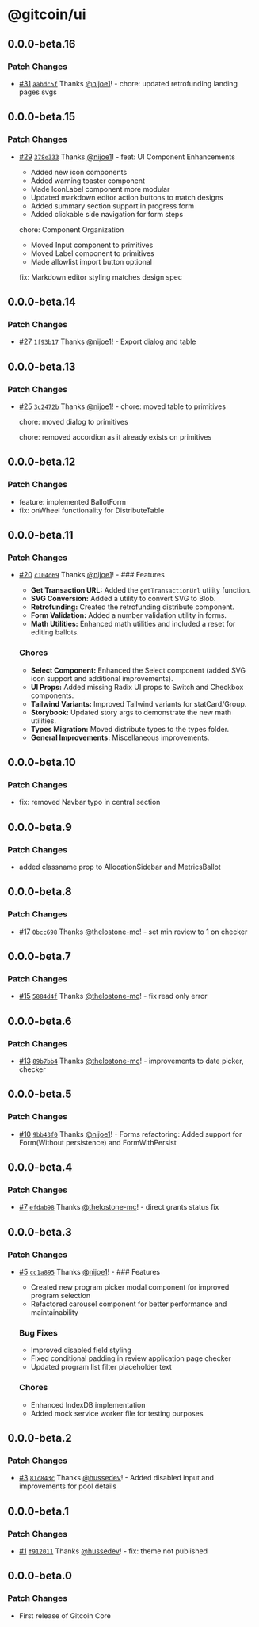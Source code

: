 # @gitcoin/ui

## 0.0.0-beta.16

### Patch Changes

- [#31](https://github.com/gitcoinco/core/pull/31) [`aabdc5f`](https://github.com/gitcoinco/core/commit/aabdc5f0e01ae382de435d3010e704f3ea8b8292) Thanks [@nijoe1](https://github.com/nijoe1)! - chore: updated retrofunding landing pages svgs

## 0.0.0-beta.15

### Patch Changes

- [#29](https://github.com/gitcoinco/core/pull/29) [`378e333`](https://github.com/gitcoinco/core/commit/378e3339cd77240a5f0ca2af43c325d8c9d5f5f5) Thanks [@nijoe1](https://github.com/nijoe1)! - feat: UI Component Enhancements

  - Added new icon components
  - Added warning toaster component
  - Made IconLabel component more modular
  - Updated markdown editor action buttons to match designs
  - Added summary section support in progress form
  - Added clickable side navigation for form steps

  chore: Component Organization

  - Moved Input component to primitives
  - Moved Label component to primitives
  - Made allowlist import button optional

  fix: Markdown editor styling matches design spec

## 0.0.0-beta.14

### Patch Changes

- [#27](https://github.com/gitcoinco/core/pull/27) [`1f93b17`](https://github.com/gitcoinco/core/commit/1f93b17a28fb5cc08bc5a3e8bc1b0745347e4a61) Thanks [@nijoe1](https://github.com/nijoe1)! - Export dialog and table

## 0.0.0-beta.13

### Patch Changes

- [#25](https://github.com/gitcoinco/core/pull/25) [`3c2472b`](https://github.com/gitcoinco/core/commit/3c2472bcb1dc94d60f8668ef44748bb991481c4f) Thanks [@nijoe1](https://github.com/nijoe1)! - chore: moved table to primitives

  chore: moved dialog to primitives

  chore: removed accordion as it already exists on primitives

## 0.0.0-beta.12

### Patch Changes

- feature: implemented BallotForm
- fix: onWheel functionality for DistributeTable

## 0.0.0-beta.11

### Patch Changes

- [#20](https://github.com/gitcoinco/core/pull/20) [`c104d69`](https://github.com/gitcoinco/core/commit/c104d6913051a937acbe154b7d38f6f37a763d43) Thanks [@nijoe1](https://github.com/nijoe1)! - ### Features

  - **Get Transaction URL:** Added the `getTransactionUrl` utility function.
  - **SVG Conversion:** Added a utility to convert SVG to Blob.
  - **Retrofunding:** Created the retrofunding distribute component.
  - **Form Validation:** Added a number validation utility in forms.
  - **Math Utilities:** Enhanced math utilities and included a reset for editing ballots.

  ### Chores

  - **Select Component:** Enhanced the Select component (added SVG icon support and additional
    improvements).
  - **UI Props:** Added missing Radix UI props to Switch and Checkbox components.
  - **Tailwind Variants:** Improved Tailwind variants for statCard/Group.
  - **Storybook:** Updated story args to demonstrate the new math utilities.
  - **Types Migration:** Moved distribute types to the types folder.
  - **General Improvements:** Miscellaneous improvements.

## 0.0.0-beta.10

### Patch Changes

- fix: removed Navbar typo in central section

## 0.0.0-beta.9

### Patch Changes

- added classname prop to AllocationSidebar and MetricsBallot

## 0.0.0-beta.8

### Patch Changes

- [#17](https://github.com/gitcoinco/core/pull/17) [`0bcc698`](https://github.com/gitcoinco/core/commit/0bcc698f68026f303f5f8b5f34a13de50483b5ed) Thanks [@thelostone-mc](https://github.com/thelostone-mc)! - set min review to 1 on checker

## 0.0.0-beta.7

### Patch Changes

- [#15](https://github.com/gitcoinco/core/pull/15) [`5884d4f`](https://github.com/gitcoinco/core/commit/5884d4f73a4a21df68ec4a489b74724e62b16aee) Thanks [@thelostone-mc](https://github.com/thelostone-mc)! - fix read only error

## 0.0.0-beta.6

### Patch Changes

- [#13](https://github.com/gitcoinco/core/pull/13) [`89b7bb4`](https://github.com/gitcoinco/core/commit/89b7bb4655a7b03cee364f09e70082901bfa9801) Thanks [@thelostone-mc](https://github.com/thelostone-mc)! - improvements to date picker, checker

## 0.0.0-beta.5

### Patch Changes

- [#10](https://github.com/gitcoinco/core/pull/10) [`9bb43f0`](https://github.com/gitcoinco/core/commit/9bb43f096dd444962713ee67ea421ff1fc38e265) Thanks [@nijoe1](https://github.com/nijoe1)! - Forms refactoring: Added support for Form(Without persistence) and FormWithPersist

## 0.0.0-beta.4

### Patch Changes

- [#7](https://github.com/gitcoinco/core/pull/7) [`efdab98`](https://github.com/gitcoinco/core/commit/efdab9808a3df10da5fbbe5e08f26f524ebaff53) Thanks [@thelostone-mc](https://github.com/thelostone-mc)! - direct grants status fix

## 0.0.0-beta.3

### Patch Changes

- [#5](https://github.com/gitcoinco/core/pull/5) [`cc1a895`](https://github.com/gitcoinco/core/commit/cc1a895ad3e81120cf7f82cd7c15ec343def7b84) Thanks [@nijoe1](https://github.com/nijoe1)! - ### Features

  - Created new program picker modal component for improved program selection
  - Refactored carousel component for better performance and maintainability

  ### Bug Fixes

  - Improved disabled field styling
  - Fixed conditional padding in review application page checker
  - Updated program list filter placeholder text

  ### Chores

  - Enhanced IndexDB implementation
  - Added mock service worker file for testing purposes

## 0.0.0-beta.2

### Patch Changes

- [#3](https://github.com/gitcoinco/core/pull/3) [`81c843c`](https://github.com/gitcoinco/core/commit/81c843c5234387e8ae5311d3c253d66ce4f43c3a) Thanks [@hussedev](https://github.com/hussedev)! - Added disabled input and improvements for pool details

## 0.0.0-beta.1

### Patch Changes

- [#1](https://github.com/gitcoinco/core/pull/1) [`f912011`](https://github.com/gitcoinco/core/commit/f912011edfe5a4658abc72202b64c4f7cd699f85) Thanks [@hussedev](https://github.com/hussedev)! - fix: theme not published

## 0.0.0-beta.0

### Patch Changes

- First release of Gitcoin Core
